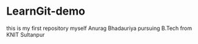 # LearnGit-demo
this is my first repository
myself Anurag Bhadauriya
pursuing B.Tech from KNIT Sultanpur
